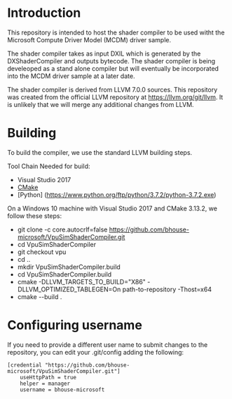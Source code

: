 # Introduction

This repository is intended to host the shader compiler to be used witht the Microsoft Compute Driver Model (MCDM) driver sample.

The shader compiler takes as input DXIL which is generated by the DXShaderCompiler and outputs bytecode.  The shader compiler is being develeoped as
a stand alone compiler but will eventually be incorporated into the MCDM driver sample at a later date.

The shader compiler is derived from LLVM 7.0.0 sources.  This repository was created from the official LLVM repository at https://llvm.org/git/llvm.
It is unlikely that we will merge any additional changes from LLVM.

# Building

To build the compiler, we use the standard LLVM building steps.

Tool Chain Needed for build:
* Visual Studio 2017
* [CMake](https://cmake.org/download)
* [Python] (https://www.python.org/ftp/python/3.7.2/python-3.7.2.exe)

On a Windows 10 machine with Visual Studio 2017 and CMake 3.13.2, we follow these steps:

* git clone -c core.autocrlf=false https://github.com/bhouse-microsoft/VpuSimShaderCompiler.git
* cd VpuSimShaderCompiler
* git checkout vpu
* cd ..
* mkdir VpuSimShaderCompiler.build
* cd VpuSimShaderCompiler.build
* cmake -DLLVM_TARGETS_TO_BUILD="X86" -DLLVM_OPTIMIZED_TABLEGEN=On path-to-repository -Thost=x64
* cmake --build .

# Configuring username

If you need to provide a different user name to submit changes to the repository, you can edit your .git/config adding the following:

```
[credential "https://github.com/bhouse-microsoft/VpuSimShaderCompiler.git"]
	useHttpPath = true
	helper = manager
	username = bhouse-microsoft
```
